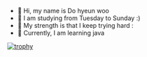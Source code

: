 - 👋 Hi, my name is Do hyeun woo
- 👀 I am studying from Tuesday to Sunday :)
- 🌱 My strength is that I keep trying hard :
- 💞️ Currently, I am learning java

[![trophy](https://github-profile-trophy.vercel.app/?username=본인ID)](https://github.com/ryo-ma/github-profile-trophy)

